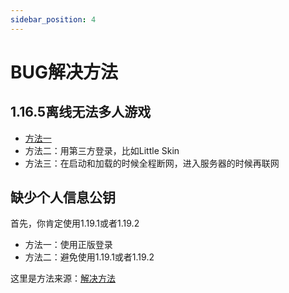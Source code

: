 ```yaml
---
sidebar_position: 4
---
```


# BUG解决方法

## 1.16.5离线无法多人游戏

+ [方法一](https://www.bilibili.com/read/cv24474600/)
+ 方法二：用第三方登录，比如Little Skin
+ 方法三：在启动和加载的时候全程断网，进入服务器的时候再联网

## 缺少个人信息公钥

首先，你肯定使用1.19.1或者1.19.2  

+ 方法一：使用正版登录
+ 方法二：避免使用1.19.1或者1.19.2

这里是方法来源：[解决方法](https://www.bilibili.com/video/BV1Ue4y167TZ)
